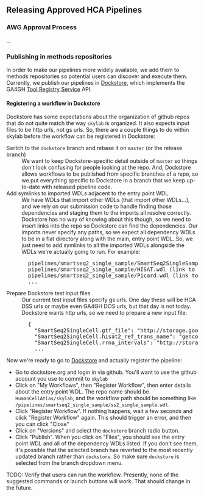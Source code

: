 ## Releasing Approved HCA Pipelines

### AWG Approval Process

...

### Publishing in methods repositories
In order to make our pipelines more widely available, we add them to methods repositories so potential users can discover and execute them. Currently, we publish our pipelines in [Dockstore](https://dockstore.org/), which implements the GA4GH [Tool Registry Service](https://github.com/ga4gh/tool-registry-schemas) API.

#### Registering a workflow in Dockstore
Dockstore has some expectations about the organization of github repos that do not quite match the way `skylab` is organized. It also expects input files to be http urls, not gs urls. So, there are a couple things to do within skylab before the workflow can be registered in Dockstore:

<dl>
  <dt>Switch to the <code>dockstore</code> branch and rebase it on <code>master</code> (or the release branch)</dt>
  <dd>We want to keep Dockstore-specific detail outside of <code>master</code> so things don't look confusing for people looking at the repo. And, Dockstore allows workflows to be published from specific branches of a repo, so we put everything specific to Dockstore in a branch that we keep up-to-date with released pipeline code.</dd>
  <dt>Add symlinks to imported WDLs adjacent to the entry point WDL</dt>
  <dd>We have WDLs that import other WDLs (that import other WDLs...), and we rely on our submission code to handle finding those dependencies and staging them to the imports all resolve correctly. Dockstore has no way of knowing about this though, so we need to insert links into the repo so Dockstore can find the dependencies.
  Our imports never specify any paths, so we expect all dependency WDLs to be in a flat directory along with the main, entry point WDL. So, we just need to add symlinks to all the imported WDLs alongside the WDLs we're actually going to run. For example:
  <pre>
  pipelines/smartseq2_single_sample/SmartSeq2SingleSample.wdl
  pipelines/smartseq2_single_sample/HISAT.wdl (link to ../../library/tasks/HISAT.wdl)
  pipelines/smartseq2_single_sample/Picard.wdl (link to ../../library/tasks/Picard.wdl)
  ...</pre></dd>
  <dt>Prepare Dockstore test input files</dt>
  <dd>Our current test input files specify gs urls. One day these will be HCA DSS urls or maybe even GA4GH DOS urls, but that day is not today. Dockstore wants http urls, so we need to prepare a new input file:
  <pre>
  {
    "SmartSeq2SingleCell.gtf_file": "http://storage.googleapis.com/hca-dcp-mint-test-data/reference/GRCh38_Gencode/gencode.v27.primary_assembly.annotation.gtf",
    "SmartSeq2SingleCell.hisat2_ref_trans_name": "gencode_v27_trans_rsem",
    "SmartSeq2SingleCell.rrna_intervals": "http://storage.googleapis.com/hca-dcp-mint-test-data/reference/GRCh38_Gencode/gencode.v27.rRNA.interval_list",
    ...</pre></dd>
</dl>

Now we're ready to go to [Dockstore](https://dockstore.org/) and actually register the pipeline:

- Go to dockstore.org and login in via github. You'll want to use the github account you use to commit to `skylab`
- Click on "My Workflows", then "Register Workflow", then enter details about the entry point WDL. The repo name should be `HumanCellAtlas/skylab`, and the workflow path should be something like `/pipelines/smartseq2_single_sample/ss2_single_sample.wdl`.
- Click "Register Workflow". If nothing happens, wait a few seconds and click "Register Workflow" again. This should trigger an error, and then you can click "Close"
- Click on "Versions" and select the `dockstore` branch radio button.
- Click "Publish". When you click on "Files", you should see the entry point WDL and all of the dependency WDLs listed. If you don't see them, it's possible that the selected branch has reverted to the most recently updated branch rather than `dockstore`. So make sure `dockstore` is selected from the branch dropdown menu.

TODO: Verify that users can run the workflow. Presently, none of the suggested commands or launch buttons will work. That should change in the future.
